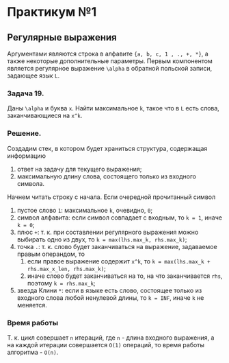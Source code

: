 # Практикум №1
## Регулярные выражения
Аргументами являются строка в алфавите `{a, b, c, 1
, ., +, *}`, а также некоторые дополнительные параметры. Первым компонентом 
является регулярное выражение `\alpha`
 в обратной польской записи, задающее язык `L`. 

### Задача 19.
Даны `\alpha` и буква `x`. Найти максимальное `k`, такое что в `L`
 есть слова, заканчивающиеся на `x^k`. 
 
### Решение. 
Создадим стек, в котором будет храниться структура, содержащая информацию
1. ответ на задачу для текущего выражения;
2. максимальную длину слова, состоящего только из входного символа.

Начнем читать строку с начала. Если очередной прочитанный символ
1. пустое слово `1`: максимальное `k`, очевидно, `0`;
2. символ алфавита: если символ совпадает с входным, то `k = 1`, иначе `k
 = 0`;
3. плюс `+`: т. к. при составлении регулярного выражения можно выбирать 
одно из двух, то `k = max(lhs.max_k, rhs.max_k)`;
4. точка `.`: т. к. слово будет заканчиваться на выражение, задаваемое 
правым операндом, то
    1. если правое выражение содержит `x^k`, то 
    `k = max(lhs.max_k + rhs.max_x_len, rhs.max_k)`;
    2. иначе слово будет заканчиваться на то, на что заканчивается `rhs`, 
    поэтому `k = rhs.max_k`;
5. звезда Клини `*`: если в языке есть слово, состоящее только из входного 
слова любой ненулевой длины, то `k = INF`, иначе `k` не меняется.

### Время работы
Т. к. цикл совершает `n` итераций, где `n` - длина входного выражения,
а на каждой итерации совершается `O(1)` операций, то время работы 
алгоритма - `O(n)`.